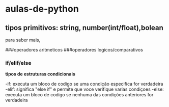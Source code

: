 # aulas-de-python

## tipos primitivos: string, number(int/float),bolean
para saber mais,

###operadores aritmeticos
###operadores logicos/comparativos
### if/elif/else

**tipos de estruturas condicionais**

-if: executa um bloco de codigo se uma condição especifica for verdadeira
-elif: significa "else if" e permite que voce verifique varias condiçoes
-else: executa um bloco de codigo se nenhuma das condições anteriores for verdadeira
